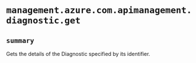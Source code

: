 # `management.azure.com.apimanagement.diagnostic.get`

## `summary`
Gets the details of the Diagnostic specified by its identifier.


